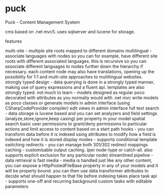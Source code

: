 # puck
Puck - Content Management System

cms based on .net mvc5. uses sqlserver and lucene for storage.

features

multi-site - multiple site roots mapped to different domains
multilingual - associate languages with nodes so you can for example, have different site roots with different associated languages. this is recursive so you can associate different languages to nodes further down the hierarchy if necessary. each content node may also have translations, opening up the possibility for 1:1 and multi-site approaches to multilingual websites.
strongly typed design - data querying is done in a strongly typed manner, making use of query expressions and a fluent api. templates are also strongly typed.
not much to learn - models designed as regular poco decorated with attributes as you normally would with .net mvc
write models as poco classes or generate models in admin interface (using CSharpCodeProvider compiler)
edit views in admin interface
full text search - data storage is lucene based and you can set analyzers and field settings (analyze,store,ignore,keep casing) per property in your model
spatial search
basic user permissions to grant/deny permissions to particular actions and limit access to content based on a start path
hooks - you can transform data before it is indexed using attributes to modify how a field is indexed and how it is stored
display modes - supports conditional template switching
redirects - you can manage both 301/302 redirect mappings
caching - customisable output caching. (per node-type or catch-all. also supports explicit exclusion for any particular node)
streamlined pipeline - data retrieval is fast
media - media is handled just like any other content, you can expose a HttpPostedFileBase property in any of your models and it will be properly bound. you can then use data transformer attributes to decide what should happen to that file before indexing takes place
task api - supports one-off and recurring background custom tasks with editable parameters
